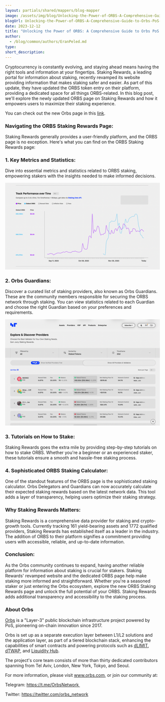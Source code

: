 ```yaml
---
layout: partials/shared/mappers/blog-mapper
image: /assets/img/blog/Unlocking-the-Power-of-ORBS-A-Comprehensive-Guide-to-Orbs-PoS-on-Staking-Rewards/bg.jpg
blogUrl: Unlocking-the-Power-of-ORBS-A-Comprehensive-Guide-to-Orbs-PoS-on-Staking-Rewards
date: 2023-12-12
title: "Unlocking the Power of ORBS: A Comprehensive Guide to Orbs PoS on Staking Rewards"
author:
  - /blog/common/authors/EranPeled.md
type:
short_description: 
---
```

Cryptocurrency is constantly evolving, and staying ahead means having the right tools and information at your fingertips. Staking Rewards, a leading portal for information about staking, recently revamped its website providing information that makes staking safer and easier. As part of this update, they have updated the ORBS token entry on their platform, providing a dedicated space for all things ORBS-related. In this blog post, we'll explore the newly updated ORBS page on Staking Rewards and how it empowers users to maximize their staking experience.

You can check out the new Orbs page in this [link](https://www.stakingrewards.com/asset/orbs?category=all&sort=staked_tokens&timeframe=30d&byChange=false&order=desc&verifiedFirst=false).

### Navigating the ORBS Staking Rewards Page:

Staking Rewards generally provides a user-friendly platform, and the ORBS page is no exception. Here's what you can find on the ORBS Staking Rewards page:

### 1\. Key Metrics and Statistics:

Dive into essential metrics and statistics related to ORBS staking, empowering stakers with the insights needed to make informed decisions.

![](/assets/img/blog/Unlocking-the-Power-of-ORBS-A-Comprehensive-Guide-to-Orbs-PoS-on-Staking-Rewards/img1.png)

### 2\. Orbs Guardians:

Discover a curated list of staking providers, also known as Orbs Guardians. These are the community members responsible for securing the ORBS network through staking. You can view statistics related to each Guardian and choose the right Guardian based on your preferences and requirements.

![](/assets/img/blog/Unlocking-the-Power-of-ORBS-A-Comprehensive-Guide-to-Orbs-PoS-on-Staking-Rewards/img2.png)

### 3\. Tutorials on How to Stake:

Staking Rewards goes the extra mile by providing step-by-step tutorials on how to stake ORBS. Whether you're a beginner or an experienced staker, these tutorials ensure a smooth and hassle-free staking process.

### 4\. Sophisticated ORBS Staking Calculator:

One of the standout features of the ORBS page is the sophisticated staking calculator. Orbs Delegators and Guardians can now accurately calculate their expected staking rewards based on the latest network data. This tool adds a layer of transparency, helping users optimize their staking strategy.

### Why Staking Rewards Matters:

Staking Rewards is a comprehensive data provider for staking and crypto-growth tools. Currently tracking 161 yield-bearing assets and 1772 qualified providers, Staking Rewards has established itself as a leader in the industry. The addition of ORBS to their platform signifies a commitment providing users with accessible, reliable, and up-to-date information.

### Conclusion:

As the Orbs community continues to expand, having another reliable platform for information about staking is crucial for stakers. Staking Rewards' revamped website and the dedicated ORBS page help make staking more informed and straightforward. Whether you're a seasoned staker or just entering the Orbs ecosystem, explore the new ORBS Staking Rewards page and unlock the full potential of your ORBS. Staking Rewards adds additional transparency and accessibility to the staking process.

<div class='line-separator'></div>

### About Orbs

[Orbs](https://www.orbs.com/) is a "Layer-3" public blockchain infrastructure project powered by PoS, pioneering on-chain innovation since 2017.

Orbs is set up as a separate execution layer between L1/L2 solutions and the application layer, as part of a tiered blockchain stack, enhancing the capabilities of smart contracts and powering protocols such as [dLIMIT](https://www.orbs.com/dlimit/), [dTWAP](https://www.orbs.com/dtwap/), and [Liquidity Hub](https://www.orbs.com/liquidity-hub/).

The project's core team consists of more than thirty dedicated contributors spanning from Tel Aviv, London, New York, Tokyo, and Seoul.

For more information, please visit www.orbs.com, or join our community at: 

Telegram: https://t.me/OrbsNetwork 

Twitter: https://twitter.com/orbs_network